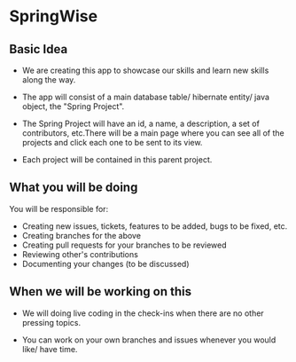 # SpringWise 

## Basic Idea 

- We are creating this app to showcase our skills and learn new skills along the way.

- The app will consist of a main database table/ hibernate entity/ java object, the "Spring Project".

- The Spring Project will have an id, a name, a description, a set of contributors, etc.There will be a main page where you can see all of the projects and click each one to be sent to its view.

- Each project will be contained in this parent project. 

## What **you** will be doing
You will be responsible for:

- Creating new issues, tickets, features to be added, bugs to be fixed, etc.
- Creating branches for the above
- Creating pull requests for your branches to be reviewed
- Reviewing other's contributions
- Documenting your changes (to be discussed)

## When we will be working on this

- We will doing live coding in the check-ins when there are no other pressing topics.

- You can work on your own branches and issues whenever you would like/ have time.
